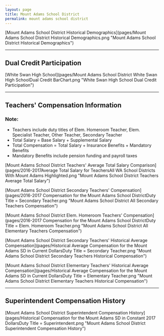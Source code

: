 ```yaml
---
layout: page
title: Mount Adams School District
permalink: mount adams school district
---
```



[Mount Adams School District Historical Demographics](pages/Mount Adams School District Historical Demographics.png "Mount Adams School District Historical Demographics")

___

## Dual Credit Participation

[White Swan High School](pages/Mount Adams School District White Swan High SchoolDual Credit BarChart.png "White Swan High School Dual Credit Participation")


___

## Teachers' Compensation Information
### Note:
- Teachers include duty titles of Elem. Homeroom Teacher, Elem. Specialist Teacher, Other Teacher, Secondary Teacher
- Total Salary = Base Salary + Supplemental Salary
- Total Compensation = Total Salary + Insurance Benefits + Mandatory Benefits
- Mandatory Benefits include pension funding and payroll taxes

[Mount Adams School District Teachers' Average Total Salary Comparison](pages/2016-2017Average Total Salary for TeachersAll WA School Districts With Mount Adams Highlighted.png "Mount Adams School District Teachers Average Total Salary")

[Mount Adams School District Secondary Teachers' Compensation](pages/2016-2017 Compensation for the Mount Adams School DistrictDuty Title = Secondary Teacher.png "Mount Adams School District All Secondary Teachers Compensation")

[Mount Adams School District Elem. Homeroom Teachers' Compensation](pages/2016-2017 Compensation for the Mount Adams School DistrictDuty Title = Elem. Homeroom Teacher.png "Mount Adams School District All Elementary Teachers Compensation")

[Mount Adams School District Secondary Teachers' Historical Average Compensation](pages/Historical Average Compensation for the Mount Adams SD in Current DollarsDuty Title = Secondary Teacher.png "Mount Adams School District Secondary Teachers Historical Compensation")

[Mount Adams School District Elementary Teachers' Historical Average Compensation](pages/Historical Average Compensation for the Mount Adams SD in Current DollarsDuty Title = Elementary Teacher.png "Mount Adams School District Elementary Teachers Historical Compensation")


___

## Superintendent Compensation History

[Mount Adams School District Superintendent Compensation History](pages/Historical Compensation for the Mount Adams SD in Constant 2017 DollarsDuty Title = Superintendent.png "Mount Adams School District Superintendent Compensation History")

